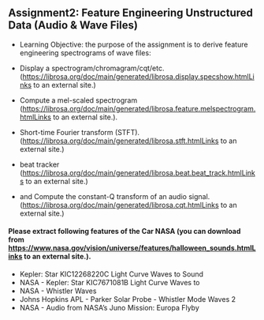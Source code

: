 ## Assignment2: Feature Engineering Unstructured Data (Audio & Wave Files) 

- Learning Objective: the purpose of the assignment is to derive feature engineering spectrograms of wave files:

- Display a spectrogram/chromagram/cqt/etc. (https://librosa.org/doc/main/generated/librosa.display.specshow.htmlLinks to an external site.)
- Compute a mel-scaled spectrogram (https://librosa.org/doc/main/generated/librosa.feature.melspectrogram.htmlLinks to an external site.).
- Short-time Fourier transform (STFT). (https://librosa.org/doc/main/generated/librosa.stft.htmlLinks to an external site.)
- beat tracker (https://librosa.org/doc/main/generated/librosa.beat.beat_track.htmlLinks to an external site.)
- and Compute the constant-Q transform of an audio signal. (https://librosa.org/doc/main/generated/librosa.cqt.htmlLinks to an external site.)

#### Please extract following features of the Car NASA (you can download from https://www.nasa.gov/vision/universe/features/halloween_sounds.htmlLinks to an external site.).

- Kepler: Star KIC12268220C Light Curve Waves to Sound
- NASA - Kepler: Star KIC7671081B Light Curve Waves to
- NASA - Whistler Waves
- Johns Hopkins APL - Parker Solar Probe - Whistler Mode Waves 2
- NASA - Audio from NASA’s Juno Mission: Europa Flyby
